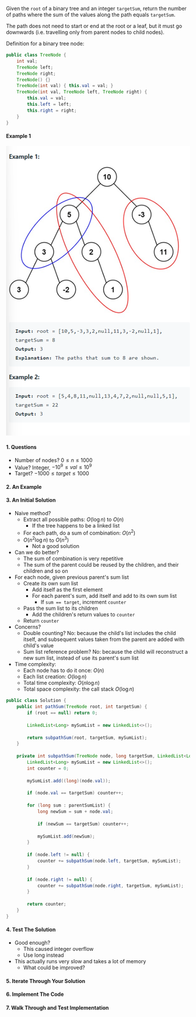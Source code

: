 Given the `root` of a binary tree and an integer `targetSum`, return the number of paths where the sum of the values along the path equals `targetSum`.

The path does not need to start or end at the root or a leaf, but it must go downwards (i.e. travelling only from parent nodes to child nodes).



Definition for a binary tree node:

```java
public class TreeNode {
    int val;
    TreeNode left;
    TreeNode right;
    TreeNode() {}
    TreeNode(int val) { this.val = val; }
    TreeNode(int val, TreeNode left, TreeNode right) {
        this.val = val;
        this.left = left;
        this.right = right;
    }
}
```



#### Example 1

![image-20220718123734855](Problem.assets/image-20220718123734855.png)



#### 1. Questions

* Number of nodes? $0 \leq n \leq 1000$
* Value? Integer, $-10^9 \leq val \leq 10^9$
* Target? $-1000 \leq target \leq 1000$



#### 2. An Example



#### 3. An Initial Solution

* Naive method?
  * Extract all possible paths: $O(\log n)$ to $O(n)$
    * If the tree happens to be a linked list
  * For each path, do a sum of combination: $O(n^2)$
  * $O(n^2 \log n)$ to $O(n^3)$
    * Not a good solution
* Can we do better?
  * The sum of combination is very repetitive
  * The sum of the parent could be reused by the children, and their children and so on
* For each node, given previous parent's sum list
  * Create its own sum list
    * Add itself as the first element
    * For each parent's sum, add itself and add to its own sum list
      * If `sum == target`, increment `counter`
  * Pass the sum list to its children
    * Add the children's return values to `counter`
  * Return `counter`
* Concerns?
  * Double counting? No: because the child's list includes the child itself, and subsequent values taken from the parent are added with child's value
  * Sum list reference problem? No: because the child will reconstruct a new sum list, instead of use its parent's sum list
* Time complexity:
  * Each node has to do it once: $O(n)$
  * Each list creation: $O(\log n)$
  * Total time complexity: $O(n \log n)$
  * Total space complexity: the call stack $O(\log n)$

```java
public class Solution {
    public int pathSum(TreeNode root, int targetSum) {
        if (root == null) return 0;
        
        LinkedList<Long> mySumList = new LinkedList<>();
        
        return subpathSum(root, targetSum, mySumList);
    }
    
    private int subpathSum(TreeNode node, long targetSum, LinkedList<Long> parentSumList) {
        LinkedList<Long> mySumList = new LinkedList<>();
        int counter = 0;
        
		mySumList.add((long)(node.val));
        
        if (node.val == targetSum) counter++;
        
        for (long sum : parentSumList) {
            long newSum = sum + node.val;
            
            if (newSum == targetSum) counter++;
            
            mySumList.add(newSum);
        }
        
        if (node.left != null) {
            counter += subpathSum(node.left, targetSum, mySumList);
        }
        
        if (node.right != null) {
            counter += subpathSum(node.right, targetSum, mySumList);
        }
        
        return counter;
    }
}
```



#### 4. Test The Solution

* Good enough?
  * This caused integer overflow
  * Use long instead
* This actually runs very slow and takes a lot of memory
  * What could be improved?



#### 5. Iterate Through Your Solution




#### 6. Implement The Code



#### 7. Walk Through and Test Implementation

